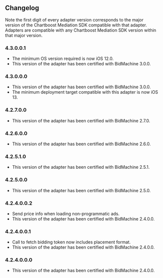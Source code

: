 ## Changelog

Note the first digit of every adapter version corresponds to the major version of the Chartboost Mediation SDK compatible with that adapter. 
Adapters are compatible with any Chartboost Mediation SDK version within that major version.

### 4.3.0.0.1
- The minimum OS version required is now iOS 12.0.
- This version of the adapter has been certified with BidMachine 3.0.0.

### 4.3.0.0.0
- This version of the adapter has been certified with BidMachine 3.0.0.
- The minimum deployment target compatible with this adapter is now iOS 13.

### 4.2.7.0.0
- This version of the adapter has been certified with BidMachine 2.7.0.

### 4.2.6.0.0
- This version of the adapter has been certified with BidMachine 2.6.0.

### 4.2.5.1.0
- This version of the adapter has been certified with BidMachine 2.5.1.

### 4.2.5.0.0
- This version of the adapter has been certified with BidMachine 2.5.0.

### 4.2.4.0.0.2
- Send price info when loading non-programmatic ads.
- This version of the adapter has been certified with BidMachine 2.4.0.0.

### 4.2.4.0.0.1
- Call to fetch bidding token now includes placement format.
- This version of the adapter has been certified with BidMachine 2.4.0.0.

### 4.2.4.0.0.0
- This version of the adapter has been certified with BidMachine 2.4.0.0.
